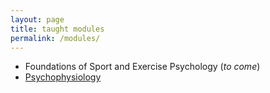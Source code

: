 ```yaml
---
layout: page
title: taught modules
permalink: /modules/
---
```


- Foundations of Sport and Exercise Psychology (_to come_)
- [Psychophysiology](germanogallicchio@github.io/JXH3089/)
